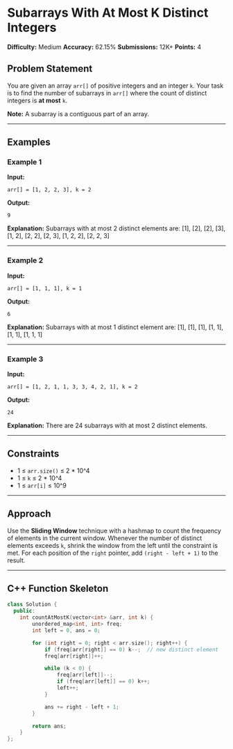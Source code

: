 # Subarrays With At Most K Distinct Integers

**Difficulty:** Medium
**Accuracy:** 62.15%
**Submissions:** 12K+
**Points:** 4

## Problem Statement

You are given an array `arr[]` of positive integers and an integer `k`. Your task is to find the number of subarrays in `arr[]` where the count of distinct integers is **at most** `k`.

**Note:** A subarray is a contiguous part of an array.

---

## Examples

### Example 1

**Input:**

```
arr[] = [1, 2, 2, 3], k = 2
```

**Output:**

```
9
```

**Explanation:**
Subarrays with at most 2 distinct elements are:
\[1], \[2], \[2], \[3], \[1, 2], \[2, 2], \[2, 3], \[1, 2, 2], \[2, 2, 3]

---

### Example 2

**Input:**

```
arr[] = [1, 1, 1], k = 1
```

**Output:**

```
6
```

**Explanation:**
Subarrays with at most 1 distinct element are:
\[1], \[1], \[1], \[1, 1], \[1, 1], \[1, 1, 1]

---

### Example 3

**Input:**

```
arr[] = [1, 2, 1, 1, 3, 3, 4, 2, 1], k = 2
```

**Output:**

```
24
```

**Explanation:**
There are 24 subarrays with at most 2 distinct elements.

---

## Constraints

* 1 ≤ `arr.size()` ≤ 2 \* 10^4
* 1 ≤ `k` ≤ 2 \* 10^4
* 1 ≤ `arr[i]` ≤ 10^9

---

## Approach

Use the **Sliding Window** technique with a hashmap to count the frequency of elements in the current window. Whenever the number of distinct elements exceeds `k`, shrink the window from the left until the constraint is met. For each position of the `right` pointer, add `(right - left + 1)` to the result.

---

## C++ Function Skeleton

```cpp
class Solution {
  public:
    int countAtMostK(vector<int> &arr, int k) {
        unordered_map<int, int> freq;
        int left = 0, ans = 0;

        for (int right = 0; right < arr.size(); right++) {
            if (freq[arr[right]] == 0) k--;  // new distinct element
            freq[arr[right]]++;

            while (k < 0) {
                freq[arr[left]]--;
                if (freq[arr[left]] == 0) k++;
                left++;
            }

            ans += right - left + 1;
        }

        return ans;
    }
};
```

